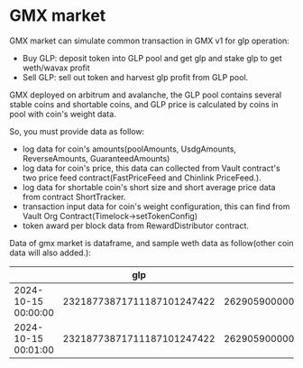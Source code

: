 # GMX market

GMX market can simulate common transaction in GMX v1 for glp operation:
* Buy GLP: deposit token into GLP pool and get glp and stake glp to get weth/wavax profit
* Sell GLP: sell out token and harvest glp profit from GLP pool.

GMX deployed on arbitrum and avalanche, the GLP pool contains several stable coins and shortable coins, and GLP price is calculated by coins in pool with coin's weight data.

So, you must provide data as follow:

* log data for coin's amounts(poolAmounts, UsdgAmounts, ReverseAmounts, GuaranteedAmounts)
* log data for coin's price, this data can collected from Vault contract's two price feed contract(FastPriceFeed and Chinlink PriceFeed.).
* log data for shortable coin's short size and short average price data from contract ShortTracker.
* transaction input data for coin's weight configuration, this can find from Vault Org Contract(Timelock->setTokenConfig)
* token award per block data from RewardDistributor contract.

Data of gmx market is dataframe, and sample weth data as follow(other coin data will also added.):

|                     | glp                        | weth_price                         | weth_size                         | weth_average                       | weth_guaranteed                     | weth_pool             | weth_reserved        | weth_usdg                 | weth_weight  | interval        | usdg                       | aum                                    | glp_price          |
|---------------------|----------------------------|------------------------------------|-----------------------------------|------------------------------------|-------------------------------------|-----------------------|----------------------|---------------------------|--------------|-----------------|----------------------------|----------------------------------------|--------------------|
| 2024-10-15 00:00:00 | 23218773871711187101247422 | 2629059000000000000000000000000000 | 420680884643992897053976776078343 | 3074682128793599999999999999999891 | 72526903600961706490633878585653070 | 926032532426752780967 | 42146721781505811846 | 2251390889544051105881610 | 20000        | 789480314626619 | 21590378240515822066988385 | 21919427709260225232262199250000000000 | 0.9440389845893614 |
| 2024-10-15 00:01:00 | 23218773871711187101247422 | 2629059000000000000000000000000000 | 420680884643992897053976776078343 | 3074682128793599999999999999999891 | 72526903600961706490633878585653070 | 926032532426752780967 | 42146721781505811846 | 2251390889544051105881610 | 20000        | 789480314626619 | 21590378240515822066988385 | 21919427709260225232262199250000000000 | 0.944038984589381  |

